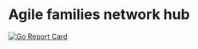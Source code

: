 # Agile families network hub

[![Go Report Card](http://goreportcard.com/badge/hamster21/family-booster)](http://goreportcard.com/report/hamster21/family-booster)